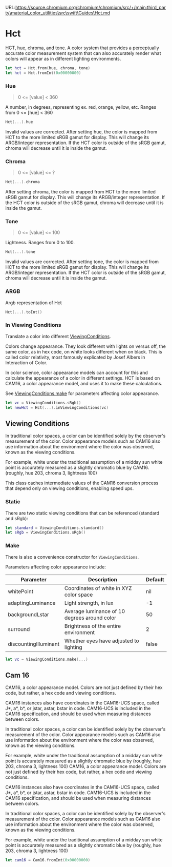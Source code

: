 URL:https://source.chromium.org/chromium/chromium/src/+/main:third_party\material_color_utilities\src\swift\Guides\Hct.md
# Hct

HCT, hue, chroma, and tone. A color system that provides a perceptually accurate color measurement system that can also accurately render what colors will appear as in different lighting environments.

```swift
let hct = Hct.from(hue, chroma, tone)
let hct = Hct.fromInt(0x00000000)
```

### Hue

> 0 <= [value] < 360

A number, in degrees, representing ex. red, orange, yellow, etc. Ranges from 0 <= [hue] < 360

```swift
Hct(...).hue
```

Invalid values are corrected. After setting hue, the color is mapped from HCT to the more limited sRGB gamut for display. This will change its ARGB/integer representation. If the HCT color is outside of the sRGB gamut, chroma will decrease until it is inside the gamut.

### Chroma

> 0 <= [value] <= ?

```swift
Hct(...).chroma
```

After setting chroma, the color is mapped from HCT to the more limited sRGB gamut for display. This will change its ARGB/integer representation. If the HCT color is outside of the sRGB gamut, chroma will decrease until it is inside the gamut.

### Tone

> 0 <= [value] <= 100

Lightness. Ranges from 0 to 100.

```swift
Hct(...).tone
```

Invalid values are corrected. After setting tone, the color is mapped from HCT to the more limited sRGB gamut for display. This will change its ARGB/integer representation. If the HCT color is outside of the sRGB gamut, chroma will decrease until it is inside the gamut.

### ARGB

Argb representation of Hct

```swift
Hct(...).toInt()
```

### In Viewing Conditions

Translate a color into different [ViewingConditions](#viewing-conditions).

Colors change appearance. They look different with lights on versus off, the same color, as in hex code, on white looks different when on black. This is called color relativity, most famously explicated by Josef Albers in Interaction of Color.

In color science, color appearance models can account for this and calculate the appearance of a color in different settings. HCT is based on CAM16, a color appearance model, and uses it to make these calculations.

See [ViewingConditions.make](#make) for parameters affecting color appearance.

```swift
let vc = ViewingConditions.sRgb()
let newHct = Hct(...).inViewingConditions(vc)
```

## Viewing Conditions

In traditional color spaces, a color can be identified solely by the observer's measurement of the color. Color appearance models such as CAM16 also use information about the environment where the color was observed, known as the viewing conditions.

For example, white under the traditional assumption of a midday sun white point is accurately measured as a slightly chromatic blue by CAM16. (roughly, hue 203, chroma 3, lightness 100)

This class caches intermediate values of the CAM16 conversion process that depend only on viewing conditions, enabling speed ups.

### Static

There are two static viewing conditions that can be referenced (standard and sRgb):

```swift
let standard = ViewingConditions.standard()
let sRgb = ViewingConditions.sRgb()
```

### Make

There is also a convenience constructor for `ViewingConditions`.

Parameters affecting color appearance include:

| Parameter | Description | Default |
| ---- | ---- | --- |
| whitePoint | Coordinates of white in XYZ color space | nil |
| adaptingLuminance | Light strength, in lux | -1 |
| backgroundLstar | Average luminance of 10 degrees around color | 50 |
| surround | Brightness of the entire environment | 2 |
| discountingIlluminant | Whether eyes have adjusted to lighting | false |

```swift
let vc = ViewingConditions.make(...)
```

## Cam 16

CAM16, a color appearance model. Colors are not just defined by their hex code, but rather, a hex code and viewing conditions.

CAM16 instances also have coordinates in the CAM16-UCS space, called J*, a*, b*, or jstar, astar, bstar in code. CAM16-UCS is included in the CAM16 specification, and should be used when measuring distances between colors.

In traditional color spaces, a color can be identified solely by the observer's measurement of the color. Color appearance models such as CAM16 also use information about the environment where the color was observed, known as the viewing conditions.

For example, white under the traditional assumption of a midday sun white point is accurately measured as a slightly chromatic blue by (roughly, hue 203, chroma 3, lightness 100) CAM16, a color appearance model. Colors are not just defined by their hex code, but rather, a hex code and viewing conditions.

CAM16 instances also have coordinates in the CAM16-UCS space, called J*, a*, b*, or jstar, astar, bstar in code. CAM16-UCS is included in the CAM16 specification, and should be used when measuring distances between colors.

In traditional color spaces, a color can be identified solely by the observer's measurement of the color. Color appearance models such as CAM16 also use information about the environment where the color was observed, known as the viewing conditions.

For example, white under the traditional assumption of a midday sun white point is accurately measured as a slightly chromatic blue by (roughly, hue 203, chroma 3, lightness 100)

```swift
let cam16 = Cam16.fromInt(0x00000000)
```
